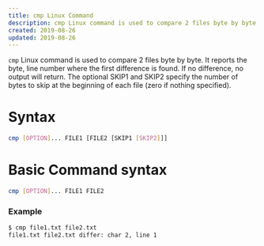 ```yaml
---
title: cmp Linux Command
description: cmp Linux command is used to compare 2 files byte by byte. It reports the byte, line number where the first difference is found. If no difference, no output will return. The optional SKIP1 and SKIP2 specify the number of bytes to skip at the beginning of each file (zero if nothing specified).
created: 2019-08-26
updated: 2019-08-26
---
```


`cmp` Linux command is used to compare 2 files byte by byte. It reports the byte, line number where the first difference is found.
If no difference, no output will return. The optional SKIP1 and SKIP2 specify the number of bytes to skip at the beginning of each file (zero if nothing specified).

# Syntax 

```sh
cmp [OPTION]... FILE1 [FILE2 [SKIP1 [SKIP2]]]
```

# Basic Command syntax
```sh
cmp [OPTION]... FILE1 FILE2
```

### Example

```sh
$ cmp file1.txt file2.txt
file1.txt file2.txt differ: char 2, line 1
```
